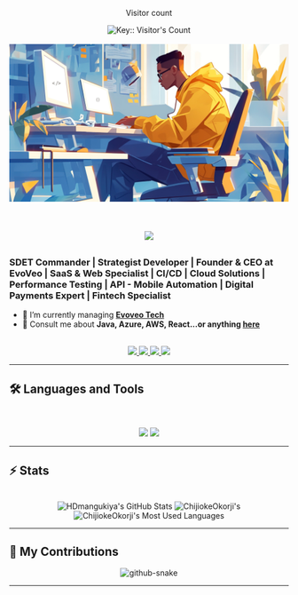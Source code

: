 <div align="center"> 
  <p>Visitor count</p>
  <img src="https://profile-counter.deno.dev/:ChijiokeOkorji:/count.svg" alt="Key:: Visitor's Count" />
</div>
<br>

<img src="https://github.com/ChijiokeOkorji/ChijiokeOkorji/blob/main/software-developer.png" alt="Banner of a developer sitting in front of a desk">

<h1 align="center">
    <img src="https://readme-typing-svg.herokuapp.com/?font=Inter&size=48&center=true&vCenter=true&width=500&height=70&color=4493F8&duration=4000&lines=Hi+There!+👋;+I'm+Hardik+Mangukiya!;" />
</h1>

### SDET Commander | Strategist Developer | Founder & CEO at EvoVeo | SaaS & Web Specialist | CI/CD | Cloud Solutions | Performance Testing | API - Mobile Automation | Digital Payments Expert | Fintech Specialist

- 🌱 I’m currently managing **[Evoveo Tech](https://www.evoveo.com/)**
- 💬 Consult me about **Java, Azure, AWS, React...or anything [here](https://github.com/HDmangukiya)**

<br>

<div align="center">
  <a href="mailto:hardik.mangukiya@evoveo.com">
    <img src="https://img.shields.io/badge/Gmail-333333?style=for-the-badge&logo=gmail&logoColor=red" />
  </a>
  <a href="https://www.linkedin.com/in/hdmangukiya/" target="_blank">
    <img src="https://img.shields.io/badge/LinkedIn-0077B5?style=for-the-badge&logo=linkedin&logoColor=white" target="_blank" />
  </a>
  <a href="https://medium.com/@hardik.mangukiya.003" target="_blank">
    <img src="https://img.shields.io/badge/Medium-000000?style=for-the-badge&logo=medium&logoColor=white" target="_blank" />
  </a>
  <a href="https://www.quora.com/profile/Hardik-Mangukiya-4" target="_blank">
    <img src="https://img.shields.io/badge/CodePen-1e1f26?style=for-the-badge&logo=codepen&logoColor=white" target="_blank" />
  </a>
</div>

<hr>

## 🛠️ Languages and Tools

<br>

<p align="center">
  <img src="https://skillicons.dev/icons?i=java,spring,ts,nodejs,react,c#,dotnet,mongodb,postgres,mysql.sqlserver,prisma" />
  <img src="https://skillicons.dev/icons?i=html,css,sass,tailwind,js,vue,redux,d3,git,postman,figma" />
</p>

<hr>

## ⚡️ Stats

<br>

<div align=center>
  <img width=390 src="https://github-readme-stats.vercel.app/api?username=HDmangukiya&theme=transparent&count_private=true&show_icons=true&rank_icon=github&locale=en" alt="HDmangukiya's GitHub Stats" />
  <img width=390 src="https://github-readme-streak-stats.herokuapp.com/?user=chijiokeokorji&theme=transparent&count_private=true&border_radius=10&locale=en" alt="ChijiokeOkorji's" />
  <img width=325 src="https://github-readme-stats.vercel.app/api/top-langs?username=chijiokeokorji&theme=transparent&layout=donut&hide=css&langs_count=8&border_radius=10&show_icons=true&locale=en" alt="ChijiokeOkorji's Most Used Languages" />
</div>

<hr>

## 🐍 My Contributions

<div align="center">
  <picture>
    <source media="(prefers-color-scheme: dark)" srcset="https://raw.githubusercontent.com/HDmangukiya/HDmangukiya/output/github-contribution-grid-snake-dark.svg" />
    <source media="(prefers-color-scheme: light)" srcset="https://raw.githubusercontent.com/HDmangukiya/HDmangukiya/output/github-contribution-grid-snake.svg" />
    <img alt="github-snake" src="https://raw.githubusercontent.com/HDmangukiya/HDmangukiya/output/github-contribution-grid-snake.svg" />
  </picture>
</div>

<hr>
